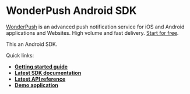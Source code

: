 # WonderPush Android SDK

[WonderPush](https://www.wonderpush.com) is an advanced push notification service for iOS and Android applications and Websites. High volume and fast delivery. [Start for free](https://dashboard.wonderpush.com/account/signup).

This an Android SDK.

Quick links:
* [**Getting started guide**](https://www.wonderpush.com/docs/android/getting-started)
* [**Latest SDK documentation**](https://wonderpush.github.io/wonderpush-android-sdk/)
* [**Latest API reference**](https://wonderpush.github.io/wonderpush-android-sdk/api.html)
* [**Demo application**](https://github.com/wonderpush/wonderpush-android-demo)
